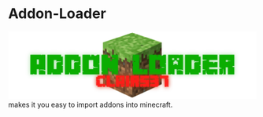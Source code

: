# Addon-Loader
![header](https://github.com/SClairvo/Addon-Loader/blob/main/header.png)
makes it you easy to import addons into minecraft.

